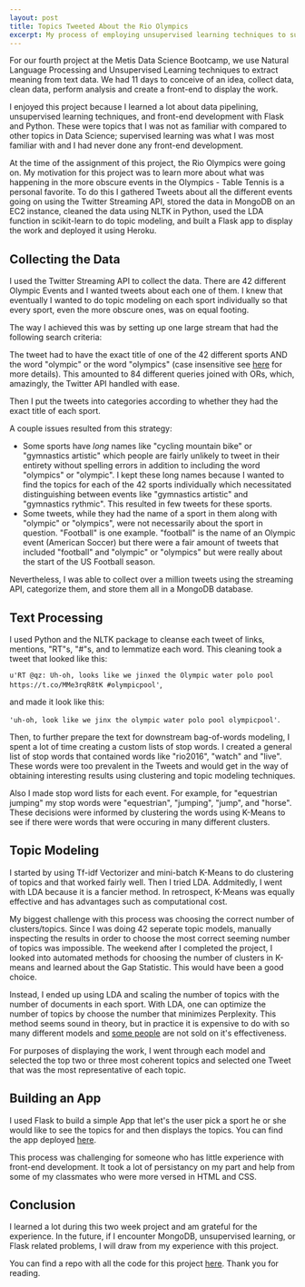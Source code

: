 ```yaml
---
layout: post
title: Topics Tweeted About the Rio Olympics
excerpt: My process of employing unsupervised learning techniques to summarize the topics tweeted about the Rio Olympics.
---
```


For our fourth project at the Metis Data Science Bootcamp, we use Natural Language Processing and Unsupervised Learning techniques to extract meaning from text data. We had 11 days to conceive of an idea, collect data, clean data, perform analysis and create a front-end to display the work.

I enjoyed this project because I learned a lot about data pipelining, unsupervised learning techniques, and front-end development with Flask and Python. These were topics that I was not as familiar with compared to other topics in Data Science; supervised learning was what I was most familiar with and I had never done any front-end development.

At the time of the assignment of this project, the Rio Olympics were going on. My motivation for this project was to learn more about what was happening in the more obscure events in the Olympics - Table Tennis is a personal favorite. To do this I gathered Tweets about all the different events going on using the Twitter Streaming API, stored the data in MongoDB on an EC2 instance, cleaned the data using NLTK in Python, used the LDA function in scikit-learn to do topic modeling, and built a Flask app to display the work and deployed it using Heroku.

## Collecting the Data

I used the Twitter Streaming API to collect the data. There are 42 different Olympic Events and I wanted tweets about each one of them. I knew that eventually I wanted to do topic modeling on each sport individually so that every sport, even the more obscure ones, was on equal footing.

The way I achieved this was by setting up one large stream that had the following search criteria:

The tweet had to have the exact title of one of the 42 different sports AND the word "olympic" or the word "olympics" (case insensitive see [here](https://dev.twitter.com/streaming/overview/request-parameters) for more details). This amounted to 84 different queries joined with ORs, which, amazingly, the Twitter API handled with ease.

Then I put the tweets into categories according to whether they had the exact title of each sport.

A couple issues resulted from this strategy:

* Some sports have *long* names like "cycling mountain bike" or "gymnastics artistic" which people are fairly unlikely to tweet in their entirety without spelling errors in addition to including the word "olympics" or "olympic". I kept these long names because I wanted to find the topics for each of the 42 sports individually which necessitated distinguishing between events like "gymnastics artistic" and "gymnastics rythmic". This resulted in few tweets for these sports.
* Some tweets, while they had the name of a sport in them along with "olympic" or "olympics", were not necessarily about the sport in question. "Football" is one example. "football" is the name of an Olympic event (American Soccer) but there were a fair amount of tweets that included "football" and "olympic" or "olympics" but were really about the start of the US Football season.

Nevertheless, I was able to collect over a million tweets using the streaming API, categorize them, and store them all in a MongoDB database.

## Text Processing

I used Python and the NLTK package to cleanse each tweet of links, mentions, "RT"s, "#"s, and to lemmatize each word. This cleaning took a tweet that looked like this:

```u'RT @qz: Uh-oh, looks like we jinxed the Olympic water polo pool https://t.co/MMe3rqR8tK #olympicpool'```,

and made it look like this: 

```'uh-oh, look like we jinx the olympic water polo pool olympicpool'```.

Then, to further prepare the text for downstream bag-of-words modeling, I spent a lot of time creating a custom lists of stop words. I created a general list of stop words that contained words like "rio2016", "watch" and "live". These words were too prevalent in the Tweets and would get in the way of obtaining interesting results using clustering and topic modeling techniques.

Also I made stop word lists for each event. For example, for "equestrian jumping" my stop words were "equestrian", "jumping", "jump", and "horse". These decisions were informed by clustering the words using K-Means to see if there were words that were occuring in many different clusters.

## Topic Modeling

I started by using Tf-idf Vectorizer and mini-batch K-Means to do clustering of topics and that worked fairly well. Then I tried LDA. Addmitedly, I went with LDA because it is a fancier method. In retrospect, K-Means was equally effective and has advantages such as computational cost.

My biggest challenge with this process was choosing the correct number of clusters/topics. Since I was doing 42 seperate topic models, manually inspecting the results in order to choose the most correct seeming number of topics was impossible. The weekend after I completed the project, I looked into automated methods for choosing the number of clusters in K-means and learned about the Gap Statistic. This would have been a good choice.

Instead, I ended up using LDA and scaling the number of topics with the number of documents in each sport. With LDA, one can optimize the number of topics by choose the number that minimizes Perplexity. This method seems sound in theory, but in practice it is expensive to do with so many different models and [some people](http://qpleple.com/perplexity-to-evaluate-topic-models/) are not sold on it's effectiveness.

For purposes of displaying the work, I went through each model and selected the top two or three most coherent topics and selected one Tweet that was the most representative of each topic.

## Building an App

I used Flask to build a simple App that let's the user pick a sport he or she would like to see the topics for and then displays the topics. You can find the app deployed [here](https://twitter-olympics-topics.herokuapp.com/).

This process was challenging for someone who has little experience with front-end development. It took a lot of persistancy on my part and help from some of my classmates who were more versed in HTML and CSS.

## Conclusion

I learned a lot during this two week project and am grateful for the experience. In the future, if I encounter MongoDB, unsupervised learning, or Flask related problems, I will draw from my experience with this project.

You can find a repo with all the code for this project [here](https://github.com/adamwlev/Twitter-Topic-Modeling). Thank you for reading.




